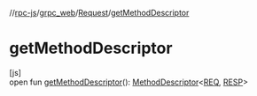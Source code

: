 //[rpc-js](../../../index.md)/[grpc_web](../index.md)/[Request](index.md)/[getMethodDescriptor](get-method-descriptor.md)

# getMethodDescriptor

[js]\
open fun [getMethodDescriptor](get-method-descriptor.md)(): [MethodDescriptor](../-method-descriptor/index.md)&lt;[REQ](index.md), [RESP](index.md)&gt;
